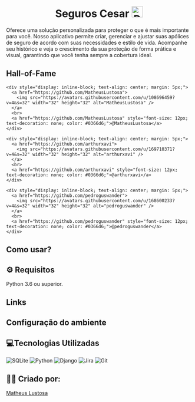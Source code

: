 <h1 align="center">Seguros Cesar <img src="https://github.com/user-attachments/assets/47d54f58-3607-488c-9df2-8646c6bfe1fe" alt="Descrição da imagem" width="30"/></h1> 

Oferece uma solução personalizada para proteger o que é mais importante para você. Nosso aplicativo permite criar, gerenciar e ajustar suas apólices de seguro de acordo com suas necessidades e estilo de vida. Acompanhe seu histórico e veja o crescimento da sua proteção de forma prática e visual, garantindo que você tenha sempre a cobertura ideal.

## Hall-of-Fame
<!-- markdown-contributors -->

    <div style="display: inline-block; text-align: center; margin: 5px;">
      <a href="https://github.com/MatheusLustosa">
        <img src="https://avatars.githubusercontent.com/u/108696459?v=4&s=32" width="32" height="32" alt="MatheusLustosa" />
      </a>
      <br>
      <a href="https://github.com/MatheusLustosa" style="font-size: 12px; text-decoration: none; color: #0366d6;">@MatheusLustosa</a>
    </div>

    <div style="display: inline-block; text-align: center; margin: 5px;">
      <a href="https://github.com/arthurxavi">
        <img src="https://avatars.githubusercontent.com/u/169710371?v=4&s=32" width="32" height="32" alt="arthurxavi" />
      </a>
      <br>
      <a href="https://github.com/arthurxavi" style="font-size: 12px; text-decoration: none; color: #0366d6;">@arthurxavi</a>
    </div>

    <div style="display: inline-block; text-align: center; margin: 5px;">
      <a href="https://github.com/pedroguswander">
        <img src="https://avatars.githubusercontent.com/u/168600233?v=4&s=32" width="32" height="32" alt="pedroguswander" />
      </a>
      <br>
      <a href="https://github.com/pedroguswander" style="font-size: 12px; text-decoration: none; color: #0366d6;">@pedroguswander</a>
    </div>
<!-- /markdown-contributors -->

## Como usar?

## ⚙️ Requisitos
Python 3.6 ou superior.

## Links 

## Configuração do ambiente

## 💻Tecnologias Utilizadas
![SQLite](https://img.shields.io/badge/sqlite-%2307405e.svg?style=for-the-badge&logo=sqlite&logoColor=white)
![Python](https://img.shields.io/badge/python-3670A0?style=for-the-badge&logo=python&logoColor=ffdd54)
![Django](https://img.shields.io/badge/django-%23092E20.svg?style=for-the-badge&logo=django&logoColor=white)
![Jira](https://img.shields.io/badge/jira-%230A0FFF.svg?style=for-the-badge&logo=jira&logoColor=white)
![Git](https://img.shields.io/badge/git-%23F05033.svg?style=for-the-badge&logo=git&logoColor=white)
## 🙋‍♂️ Criado por:
[Matheus Lustosa](https://github.com/MatheusLustosa)


